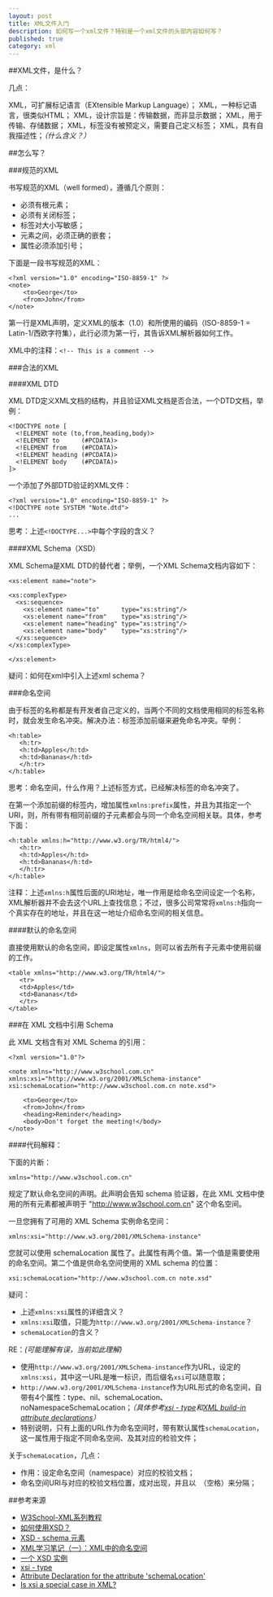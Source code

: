 ```yaml
---
layout: post
title: XML文件入门
description: 如何写一个xml文件？特别是一个xml文件的头部内容如何写？
published: true
category: xml
---
```



##XML文件，是什么？

几点：

XML，可扩展标记语言（EXtensible Markup Language）；
XML，一种标记语言，很类似HTML；
XML，设计宗旨是：传输数据，而非显示数据；
XML，用于传输、存储数据；
XML，标签没有被预定义，需要自己定义标签；
XML，具有自我描述性；*（什么含义？）*


##怎么写？


###规范的XML

书写规范的XML（well formed），遵循几个原则：

* 必须有根元素；
* 必须有关闭标签；
* 标签对大小写敏感；
* 元素之间，必须正确的嵌套；
* 属性必须添加引号；

下面是一段书写规范的XML：

	<?xml version="1.0" encoding="ISO-8859-1" ?>
	<note>
		<to>George</to>
		<from>John</from>
	</note>

第一行是XML声明，定义XML的版本（1.0）和所使用的编码（ISO-8859-1 = Latin-1/西欧字符集），此行必须为第一行，其告诉XML解析器如何工作。

XML中的注释：`<!-- This is a comment -->`
	
###合法的XML


####XML DTD

XML DTD定义XML文档的结构，并且验证XML文档是否合法，一个DTD文档，举例：

	<!DOCTYPE note [
	  <!ELEMENT note (to,from,heading,body)>
	  <!ELEMENT to      (#PCDATA)>
	  <!ELEMENT from    (#PCDATA)>
	  <!ELEMENT heading (#PCDATA)>
	  <!ELEMENT body    (#PCDATA)>
	]> 

一个添加了外部DTD验证的XML文件：

	<?xml version="1.0" encoding="ISO-8859-1" ?>
	<!DOCTYPE note SYSTEM "Note.dtd">
	...


思考：上述`<!DOCTYPE...>`中每个字段的含义？

####XML Schema（XSD）

XML Schema是XML DTD的替代者；举例，一个XML Schema文档内容如下：

	<xs:element name="note">

	<xs:complexType>
	  <xs:sequence>
		<xs:element name="to"      type="xs:string"/>
		<xs:element name="from"    type="xs:string"/>
		<xs:element name="heading" type="xs:string"/>
		<xs:element name="body"    type="xs:string"/>
	  </xs:sequence>
	</xs:complexType>

	</xs:element> 

疑问：如何在xml中引入上述xml schema？


###命名空间

由于标签的名称都是有开发者自己定义的，当两个不同的文档使用相同的标签名称时，就会发生命名冲突。解决办法：标签添加前缀来避免命名冲突。举例：

	<h:table>
	   <h:tr>
	   <h:td>Apples</h:td>
	   <h:td>Bananas</h:td>
	   </h:tr>
	</h:table>


思考：命名空间，什么作用？上述标签方式，已经解决标签的命名冲突了。

在第一个添加前缀的标签内，增加属性`xmlns:prefix`属性，并且为其指定一个URI，则，所有带有相同前缀的子元素都会与同一个命名空间相关联。具体，参考下面：

	<h:table xmlns:h="http://www.w3.org/TR/html4/">
	   <h:tr>
	   <h:td>Apples</h:td>
	   <h:td>Bananas</h:td>
	   </h:tr>
	</h:table>

注释：上述`xmlns:h`属性后面的URI地址，唯一作用是给命名空间设定一个名称，XML解析器并不会去这个URL上查找信息；不过，很多公司常常将`xmlns:h`指向一个真实存在的地址，并且在这一地址介绍命名空间的相关信息。

####默认的命名空间

直接使用默认的命名空间，即设定属性`xmlns`，则可以省去所有子元素中使用前缀的工作。

	<table xmlns="http://www.w3.org/TR/html4/">
	   <tr>
	   <td>Apples</td>
	   <td>Bananas</td>
	   </tr>
	</table>



###在 XML 文档中引用 Schema

此 XML 文档含有对 XML Schema 的引用：

	<?xml version="1.0"?>

	<note xmlns="http://www.w3school.com.cn"
	xmlns:xsi="http://www.w3.org/2001/XMLSchema-instance"
	xsi:schemaLocation="http://www.w3school.com.cn note.xsd">

		<to>George</to>
		<from>John</from>
		<heading>Reminder</heading>
		<body>Don't forget the meeting!</body>
	</note>
	
####代码解释：

下面的片断：

	xmlns="http://www.w3school.com.cn" 

规定了默认命名空间的声明。此声明会告知 schema 验证器，在此 XML 文档中使用的所有元素都被声明于 "http://www.w3school.com.cn" 这个命名空间。

一旦您拥有了可用的 XML Schema 实例命名空间：

	xmlns:xsi="http://www.w3.org/2001/XMLSchema-instance" 

您就可以使用 schemaLocation 属性了。此属性有两个值。第一个值是需要使用的命名空间。第二个值是供命名空间使用的 XML schema 的位置：

	xsi:schemaLocation="http://www.w3school.com.cn note.xsd"


疑问：

* 上述`xmlns:xsi`属性的详细含义？
* `xmlns:xsi`取值，只能为`http://www.w3.org/2001/XMLSchema-instance`？
* `schemaLocation`的含义？


RE：*(可能理解有误，当前如此理解)*

* 使用`http://www.w3.org/2001/XMLSchema-instance`作为URL，设定的`xmlns:xsi`，其中这一URL是唯一标识，而后缀名`xsi`可以随意取；
* `http://www.w3.org/2001/XMLSchema-instance`作为URL形式的命名空间，自带有4个属性：type、nil、schemaLocation、noNamespaceSchemaLocation；*（具体参考[xsi - type][xsi - type]和[XML build-in attribute declarations][XML build-in attribute declarations]）*
* 特别说明，只有上面的URL作为命名空间时，带有默认属性`schemaLocation`，这一属性用于指定不同命名空间、及其对应的检验文件；




关于`schemaLocation`，几点：

* 作用：设定命名空间（namespace）对应的校验文档；
* 命名空间URI与对应的校验文档位置，成对出现，并且以` `（空格）来分隔；





##参考来源


* [W3School-XML系列教程][W3School-XML系列教程]
* [如何使用XSD？][如何使用XSD？]
* [XSD - schema 元素][XSD - schema 元素]
* [XML学习笔记（一）：XML中的命名空间][XML学习笔记（一）：XML中的命名空间]
* [一个 XSD 实例][一个 XSD 实例]
* [xsi - type][xsi - type]
* [Attribute Declaration for the attribute 'schemaLocation'][Attribute Declaration for the attribute 'schemaLocation']
* [Is xsi a special case in XML?][Is xsi a special case in XML?]






[NingG]:    								http://ningg.github.com  "NingG"
[W3School-XML系列教程]:						http://www.w3school.com.cn/x.asp
[如何使用XSD？]:							http://www.w3school.com.cn/schema/schema_howto.asp
[XSD - schema 元素]:						http://www.w3school.com.cn/schema/schema_schema.asp
[XML学习笔记（一）：XML中的命名空间]:		http://www.cnblogs.com/martin-chen/archive/2011/02/24/xml-studynote-namespace.html
[一个 XSD 实例]:							http://www.w3school.com.cn/schema/schema_example.asp
[xsi - type]:								http://www.w3.org/TR/xmlschema-1/#xsi_type
[Attribute Declaration for the attribute 'schemaLocation']:			http://www.w3.org/TR/xmlschema-1/#xsi.schemaLocation
[Is xsi a special case in XML?]:			http://stackoverflow.com/questions/2615892/is-xmlnsxsi-http-www-w3-org-2001-xmlschema-instance-a-special-case-in-xml
[XML build-in attribute declarations]:		http://www.w3.org/TR/xmlschema-1/#no-xsi


